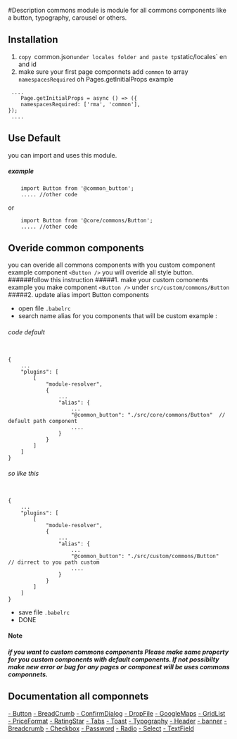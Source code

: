 #Description
commons module is module for all commons components like a button, typography, carousel or others.

## Installation

1. `copy `common.json` under locales folder and paste tp `static/locales` en and id
2. make sure your first page componnets add `common` to array `namespacesRequired` oh Pages.getInitialProps
example
```node
 ....
    Page.getInitialProps = async () => ({
    namespacesRequired: ['rma', 'common'],
});
 ....
```

## Use Default

you can import and uses this module.
##### example
```node
    import Button from '@common_button';
    ..... //other code
```
or
```node
    import Button from '@core/commons/Button';
    ..... //other code
```


## Overide common components
you can overide all commons components with you custom component
example component `<Button />` you will overide all style button.
######follow this instruction
#####1. make your custom comonents 
example you make component `<Button />` under `src/custom/commons/Button`
#####2. update alias import Button components
- open file `.babelrc`
- search name alias for you components that will be custom 
example : 
###### code default
```node

{
    ...
    "plugins": [
        [
            "module-resolver",
            {
                ...
                "alias": {
                    ...
                    "@common_button": "./src/core/commons/Button"  // default path component
                    ....
                }
            }
        ]
    ]
}

```

###### so like this
```node

{
    ...
    "plugins": [
        [
            "module-resolver",
            {
                ...
                "alias": {
                    ...
                    "@common_button": "./src/custom/commons/Button"  // dirrect to you path custom 
                    ....
                }
            }
        ]
    ]
}

```
- save file `.babelrc` 
- DONE


#### Note

##### if you want to custom commons components Please make same property for you custom components with default components. If not possibilty make new error or bug for any pages or componest will be uses commons componnets.


## Documentation all componnets
[- Button]('Button/readme.md')
[- BreadCrumb]('Breadcrumb/readme.md')
[- ConfirmDialog]('ConfirmDialog/readme.md')
[- DropFile]('DropFile/readme.md')
[- GoogleMaps]('GoogleMaps/readme.md')
[- GridList]('GridList/readme.md')
[- PriceFormat]('PriceFormat/readme.md')
[- RatingStar]('RatingStar/readme.md')
[- Tabs]('Tabs/readme.md')
[- Toast]('Toast/readme.md')
[- Typography]('Typography/readme.md')
[- Header]('Header/readme.md')
[- banner]('Ba/rnnereadme.md')
[- Breadcrumb]('Breadcrumb/readme.md')
[- Checkbox]('CheckBox/readme.md')
[- Password]('Password/readme.md')
[- Radio]('Radio/readme.md')
[- Select]('Select/readme.md')
[- TextField]('TextField/readme.md')
